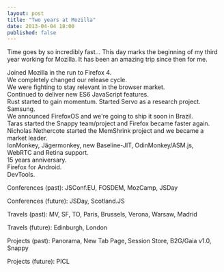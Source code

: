```yaml
---
layout: post
title: "Two years at Mozilla"
date: 2013-04-04 18:00
published: false
---
```


Time goes by so incredibly fast... This day marks the beginning of my third year
working for Mozilla. It has been an amazing trip since then for me.

Joined Mozilla in the run to Firefox 4.  
We completely changed our release cycle.  
We were fighting to stay relevant in the browser market.  
Continued to deliver new ES6 JavaScript features.  
Rust started to gain momentum. Started Servo as a research project. Samsung.  
We announced FirefoxOS and we're going to ship it soon in Brazil.  
Taras started the Snappy team/project and Firefox became faster again.  
Nicholas Nethercote started the MemShrink project and we became a market leader.  
IonMonkey, Jägermonkey, new Baseline-JIT, OdinMonkey/ASM.js,  
WebRTC and Retina support.  
15 years anniversary.  
Firefox for Android.  
DevTools.  


Conferences (past):
JSConf.EU, FOSDEM, MozCamp, JSDay

Conferences (future):
JSDay, Scotland.JS

Travels (past):
MV, SF, TO, Paris, Brussels, Verona, Warsaw, Madrid

Travels (future):
Edinburgh, London

Projects (past):
Panorama, New Tab Page, Session Store, B2G/Gaia v1.0, Snappy

Projects (future):
PICL
